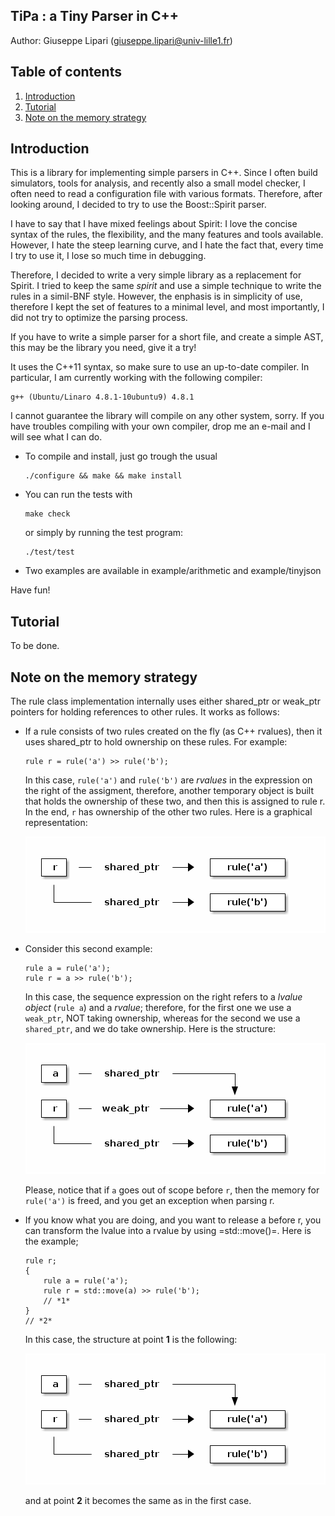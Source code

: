 TiPa : a Tiny Parser in C++
---------------------------

Author: Giuseppe Lipari (giuseppe.lipari@univ-lille1.fr)

## Table of contents ## 

<ol>
<li><a href="#sec-1">Introduction</a></li>
<li><a href="#sec-2">Tutorial</a></li>
<li><a href="#sec-3">Note on the memory strategy</a></li>
</ol>


## Introduction<a id="sec-1"></a> ##

This is a library for implementing simple parsers in C++.  Since I
often build simulators, tools for analysis, and recently also a
small model checker, I often need to read a configuration file with
various formats. Therefore, after looking around, I decided to try
to use the Boost::Spirit parser.

I have to say that I have mixed feelings about Spirit: I love the
concise syntax of the rules, the flexibility, and the many features
and tools available. However, I hate the steep learning curve, and I
hate the fact that, every time I try to use it, I lose so much time
in debugging.

Therefore, I decided to write a very simple library as a replacement
for Spirit. I tried to keep the same *spirit* and use a simple
technique to write the rules in a simil-BNF style. However, the
enphasis is in simplicity of use, therefore I kept the set of
features to a minimal level, and most importantly, I did not try to
optimize the parsing process.

If you have to write a simple parser for a short file, and create a
simple AST, this may be the library you need, give it a try!

It uses the C++11 syntax, so make sure to use an up-to-date
compiler. In particular, I am currently working with the following
compiler:

    g++ (Ubuntu/Linaro 4.8.1-10ubuntu9) 4.8.1

I cannot guarantee the library will compile on any other system,
sorry. If you have troubles compiling with your own compiler, drop
me an e-mail and I will see what I can do.

-   To compile and install, just go trough the usual 
    
        ./configure && make && make install

-   You can run the tests with 
    
        make check
    
    or simply by running the test program:
    
        ./test/test

-   Two examples are available in example/arithmetic and
    example/tinyjson

Have fun!

## Tutorial<a id="sec-2"></a> ## 

To be done.

##  Note on the memory strategy<a id="sec-3"></a> ## 

The rule class implementation internally uses either shared\_ptr or
weak\_ptr pointers for holding references to other rules. It works as
follows:

-   If a rule consists of two rules created on the fly (as C++
    rvalues), then it uses shared\_ptr to hold ownership on these
    rules. For example:
    
        rule r = rule('a') >> rule('b');
    
    In this case, `rule('a')` and `rule('b')` are *rvalues* in the
    expression on the right of the assigment, therefore, another
    temporary object is built that holds the ownership of these two,
    and then this is assigned to rule r. In the end, `r` has ownership
    of the other two rules. Here is a graphical representation:

    ![Figure 1: The rule takes ownership.](./doc/mem1.png)

-   Consider this second example:
    
        rule a = rule('a');
        rule r = a >> rule('b');
    
    In this case, the sequence expression on the right refers to a
    *lvalue object* (`rule a`) and a *rvalue*; therefore, for the
    first one we use a `weak_ptr`, NOT taking ownership, whereas for
    the second we use a `shared_ptr`, and we do take ownership. Here is
    the structure:
    
    ![Figure 2: The rule uses a weak pointer (no ownership).](./doc/mem2.png)

	Please, notice that if `a` goes out of scope before `r`, then the
	memory for `rule('a')` is freed, and you get an exception when
	parsing r.

-   If you know what you are doing, and you want to release a before
    r, you can transform the lvalue into a rvalue by using
    =std::move()=. Here is the example;
    
        rule r;
        {
            rule a = rule('a');
            rule r = std::move(a) >> rule('b');    
            // *1*
        } 
        // *2*
    
    In this case, the structure at point **1** is the following:
    
    ![Figure 3: Passing ownership explicitely (be careful!).](./doc/mem3.png)
    
    and at point **2** it becomes the same as in the first case.
